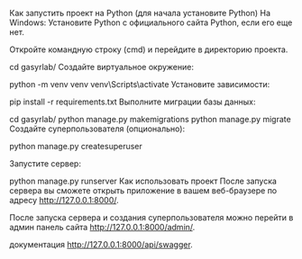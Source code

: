 Как запустить проект на Python (для начала установите Python)
На Windows:
Установите Python с официального сайта Python, если его еще нет.

Откройте командную строку (cmd) и перейдите в директорию проекта.

cd gasyrlab/
Создайте виртуальное окружение:

python -m venv venv
venv\Scripts\activate
Установите зависимости:

pip install -r requirements.txt
Выполните миграции базы данных:

cd gasyrlab/
python manage.py makemigrations
python manage.py migrate
Создайте суперпользователя (опционально):

python manage.py createsuperuser

Запустите сервер:

python manage.py runserver
Как использовать проект
После запуска сервера вы сможете открыть приложение в вашем веб-браузере по адресу http://127.0.0.1:8000/.

После запуска сервера и создания суперпользователя можно перейти в админ панель сайта http://127.0.0.1:8000/admin/.

документация http://127.0.0.1:8000/api/swagger.

